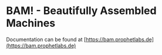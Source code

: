 # BAM! - Beautifully Assembled Machines

Documentation can be found at [https://bam.prophetlabs.de](https://bam.prophetlabs.de)
